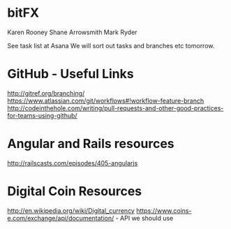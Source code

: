 bitFX
=====

Karen Rooney
Shane Arrowsmith
Mark Ryder

See task list at Asana
We will sort out tasks and branches etc tomorrow.

GitHub - Useful Links
=====================

http://gitref.org/branching/
https://www.atlassian.com/git/workflows#!workflow-feature-branch
http://codeinthehole.com/writing/pull-requests-and-other-good-practices-for-teams-using-github/

Angular and Rails resources
============================
http://railscasts.com/episodes/405-angularjs

Digital Coin Resources
=======================
http://en.wikipedia.org/wiki/Digital_currency
https://www.coins-e.com/exchange/api/documentation/ - API we should use

